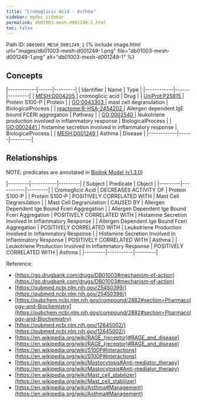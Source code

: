 ```yaml
---
title: "Cromoglicic Acid - Asthma"
sidebar: mydoc_sidebar
permalink: db01003-mesh-d001249-1.html
toc: false 
---
```



Path ID: `DB01003_MESH_D001249_1`
{% include image.html url="images/db01003-mesh-d001249-1.png" file="db01003-mesh-d001249-1.png" alt="db01003-mesh-d001249-1" %}

## Concepts

|------------|------|---------|
| Identifier | Name | Type    |
|------------|------|---------|
| <a href="https://identifiers.org/MESH:D004205">MESH:D004205 </a> | cromoglicic acid | Drug |
| <a href="https://identifiers.org/UniProt:P25815">UniProt:P25815 </a> | Protein S100-P | Protein |
| <a href="https://identifiers.org/GO:0043303">GO:0043303 </a> | mast cell degranulation | BiologicalProcess |
| <a href="https://identifiers.org/reactome:R-HSA-2454202">reactome:R-HSA-2454202 </a> | Allergen dependent IgE bound FCERI aggregation | Pathway |
| <a href="https://identifiers.org/GO:0002540">GO:0002540 </a> | leukotriene production involved in inflammatory response | BiologicalProcess |
| <a href="https://identifiers.org/GO:0002441">GO:0002441 </a> | histamine secretion involved in inflammatory response | BiologicalProcess |
| <a href="https://identifiers.org/MESH:D001249">MESH:D001249 </a> | Asthma | Disease |
|------------|------|---------|

## Relationships


NOTE: predicates are annotated in <a href="https://github.com/biolink/biolink-model/releases/tag/v1.3.0">Biolink Model (v1.3.0)</a>

|---------|-----------|---------|
| Subject | Predicate | Object  |
|---------|-----------|---------|
| Cromoglicic Acid | DECREASES ACTIVITY OF | Protein S100-P |
| Protein S100-P | POSITIVELY CORRELATED WITH | Mast Cell Degranulation |
| Mast Cell Degranulation | CAUSED BY | Allergen Dependent Ige Bound Fceri Aggregation |
| Allergen Dependent Ige Bound Fceri Aggregation | POSITIVELY CORRELATED WITH | Histamine Secretion Involved In Inflammatory Response |
| Allergen Dependent Ige Bound Fceri Aggregation | POSITIVELY CORRELATED WITH | Leukotriene Production Involved In Inflammatory Response |
| Histamine Secretion Involved In Inflammatory Response | POSITIVELY CORRELATED WITH | Asthma |
| Leukotriene Production Involved In Inflammatory Response | POSITIVELY CORRELATED WITH | Asthma |
|---------|-----------|---------|

Reference: 
  - [https://go.drugbank.com/drugs/DB01003#mechanism-of-action](https://go.drugbank.com/drugs/DB01003#mechanism-of-action)
  - [https://pubmed.ncbi.nlm.nih.gov/25450399/](https://pubmed.ncbi.nlm.nih.gov/25450399/)
  - [https://pubchem.ncbi.nlm.nih.gov/compound/2882#section=Pharmacology-and-Biochemistry](https://pubchem.ncbi.nlm.nih.gov/compound/2882#section=Pharmacology-and-Biochemistry)
  - [https://pubmed.ncbi.nlm.nih.gov/12645002/](https://pubmed.ncbi.nlm.nih.gov/12645002/)
  - [https://en.wikipedia.org/wiki/RAGE_(receptor)#RAGE_and_disease](https://en.wikipedia.org/wiki/RAGE_(receptor)#RAGE_and_disease)
  - [https://en.wikipedia.org/wiki/S100P#Interactions](https://en.wikipedia.org/wiki/S100P#Interactions)
  - [https://en.wikipedia.org/wiki/Mastocytosis#Anti-mediator_therapy](https://en.wikipedia.org/wiki/Mastocytosis#Anti-mediator_therapy)
  - [https://en.wikipedia.org/wiki/Mast_cell_stabilizer](https://en.wikipedia.org/wiki/Mast_cell_stabilizer)
  - [https://en.wikipedia.org/wiki/Asthma#Management](https://en.wikipedia.org/wiki/Asthma#Management)
